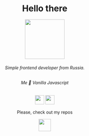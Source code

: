 
<h1 align="center">Hello there</h1> 
<p align="center"><img  src="https://media1.giphy.com/media/LqybsmwvhElMzUe4Nw/giphy.gif" width="130" height="130"></p>
<h6 align="center">Simple frontend developer from Russia.</h6>
<h6 align="center">Me 🤝 Vanilla Javascript</h6>

<p align="center">
<a href= "https://t.me/dayavera"><img src="https://img.icons8.com/ios/344/telegram-app.png" width="30" height="30" /></a>
<a href= "https://www.last.fm/user/daigo-anon"><img src="https://img.icons8.com/ios/344/lastfm.png"  width="30" height="30" /></a>
</p>

<p align="center"> Please, check out my repos </p>
<p align="center">
<img src="https://img.icons8.com/ios/344/expand-arrow--v1.png" width=40" height="40">
 </p>
